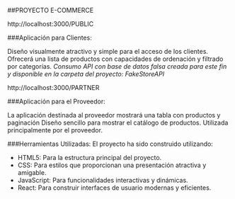 ##PROYECTO E-COMMERCE

http://localhost:3000/PUBLIC

###Aplicación para Clientes:

Diseño visualmente atractivo y simple para el acceso de los clientes.
Ofrecerá una lista de productos con capacidades de ordenación y filtrado por categorías.
*Consumo API con base de datos falsa creada para este fin y disponible en la carpeta del proyecto: FakeStoreAPI*

http://localhost:3000/PARTNER

###Aplicación para el Proveedor:

La aplicación destinada al proveedor mostrará una tabla con productos y paginación
Diseño sencillo para mostrar el catálogo de productos.
Utilizada principalmente por el proveedor.


###Herramientas Utilizadas:
El proyecto ha sido construido utilizando:

- HTML5: Para la estructura principal del proyecto.
- CSS: Para estilos que proporcionan una presentación atractiva y amigable.
- JavaScript: Para funcionalidades interactivas y dinámicas.
- React: Para construir interfaces de usuario modernas y eficientes.

